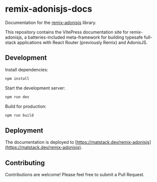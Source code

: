 # remix-adonisjs-docs

Documentation for the [remix-adonisjs](https://github.com/jarle/remix-adonisjs) library.

This repository contains the VitePress documentation site for remix-adonisjs, a batteries-included meta-framework for building typesafe full-stack applications with React Router (previously Remix) and AdonisJS.

## Development

Install dependencies:
```bash
npm install
```

Start the development server:
```bash
npm run dev
```

Build for production:
```bash
npm run build
```

## Deployment

The documentation is deployed to [https://matstack.dev/remix-adonisjs](https://matstack.dev/remix-adonisjs).

## Contributing

Contributions are welcome! Please feel free to submit a Pull Request.
